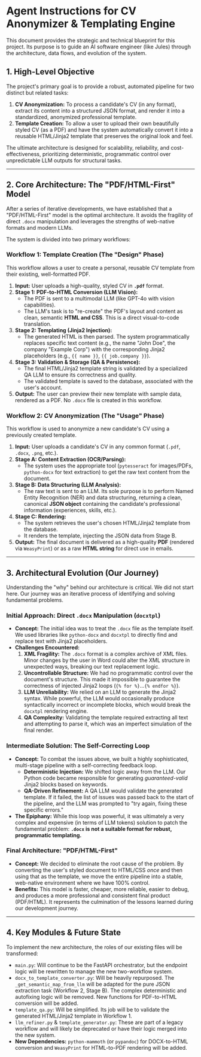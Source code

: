# Agent Instructions for CV Anonymizer & Templating Engine

This document provides the strategic and technical blueprint for this project. Its purpose is to guide an AI software engineer (like Jules) through the architecture, data flows, and evolution of the system.

## 1. High-Level Objective

The project's primary goal is to provide a robust, automated pipeline for two distinct but related tasks:

1.  **CV Anonymization:** To process a candidate's CV (in any format), extract its content into a structured JSON format, and render it into a standardized, anonymized professional template.
2.  **Template Creation:** To allow a user to upload their own beautifully styled CV (as a PDF) and have the system automatically convert it into a reusable HTML/Jinja2 template that preserves the original look and feel.

The ultimate architecture is designed for scalability, reliability, and cost-effectiveness, prioritizing deterministic, programmatic control over unpredictable LLM outputs for structural tasks.

---

## 2. Core Architecture: The "PDF/HTML-First" Model

After a series of iterative developments, we have established that a "PDF/HTML-First" model is the optimal architecture. It avoids the fragility of direct `.docx` manipulation and leverages the strengths of web-native formats and modern LLMs.

The system is divided into two primary workflows:

### Workflow 1: Template Creation (The "Design" Phase)

This workflow allows a user to create a personal, reusable CV template from their existing, well-formatted PDF.

1.  **Input:** User uploads a high-quality, styled CV in **`.pdf`** format.
2.  **Stage 1: PDF-to-HTML Conversion (LLM Vision):**
    -   The PDF is sent to a multimodal LLM (like GPT-4o with vision capabilities).
    -   The LLM's task is to "re-create" the PDF's layout and content as clean, semantic **HTML and CSS**. This is a direct visual-to-code translation.
3.  **Stage 2: Templating (Jinja2 Injection):**
    -   The generated HTML is then parsed. The system programmatically replaces specific text content (e.g., the name "John Doe", the company "Example Corp") with the corresponding Jinja2 placeholders (e.g., `{{ name }}`, `{{ job.company }}`).
4.  **Stage 3: Validation & Storage (QA & Persistence):**
    -   The final HTML/Jinja2 template string is validated by a specialized QA LLM to ensure its correctness and quality.
    -   The validated template is saved to the database, associated with the user's account.
5.  **Output:** The user can preview their new template with sample data, rendered as a PDF. No `.docx` file is created in this workflow.

### Workflow 2: CV Anonymization (The "Usage" Phase)

This workflow is used to anonymize a new candidate's CV using a previously created template.

1.  **Input:** User uploads a candidate's CV in any common format (`.pdf`, `.docx`, `.png`, etc.).
2.  **Stage A: Content Extraction (OCR/Parsing):**
    -   The system uses the appropriate tool (`pytesseract` for images/PDFs, `python-docx` for text extraction) to get the raw text content from the document.
3.  **Stage B: Data Structuring (LLM Analysis):**
    -   The raw text is sent to an LLM. Its sole purpose is to perform Named Entity Recognition (NER) and data structuring, returning a clean, canonical **JSON object** containing the candidate's professional information (experiences, skills, etc.).
4.  **Stage C: Rendering:**
    -   The system retrieves the user's chosen HTML/Jinja2 template from the database.
    -   It renders the template, injecting the JSON data from Stage B.
5.  **Output:** The final document is delivered as a high-quality **PDF** (rendered via `WeasyPrint`) or as a raw **HTML string** for direct use in emails.

---

## 3. Architectural Evolution (Our Journey)

Understanding the "why" behind our architecture is critical. We did not start here. Our journey was an iterative process of identifying and solving fundamental problems.

### Initial Approach: Direct `.docx` Manipulation (`docxtpl`)

-   **Concept:** The initial idea was to treat the `.docx` file as the template itself. We used libraries like `python-docx` and `docxtpl` to directly find and replace text with Jinja2 placeholders.
-   **Challenges Encountered:**
    1.  **XML Fragility:** The `.docx` format is a complex archive of XML files. Minor changes by the user in Word could alter the XML structure in unexpected ways, breaking our text replacement logic.
    2.  **Uncontrollable Structure:** We had no programmatic control over the document's structure. This made it impossible to guarantee the correctness of injected Jinja2 loops (`{% for %}`...`{% endfor %}`).
    3.  **LLM Unreliability:** We relied on an LLM to generate the Jinja2 syntax. While powerful, the LLM would occasionally produce syntactically incorrect or incomplete blocks, which would break the `docxtpl` rendering engine.
    4.  **QA Complexity:** Validating the template required extracting all text and attempting to parse it, which was an imperfect simulation of the final render.

### Intermediate Solution: The Self-Correcting Loop

-   **Concept:** To combat the issues above, we built a highly sophisticated, multi-stage pipeline with a self-correcting feedback loop.
    -   **Deterministic Injection:** We shifted logic away from the LLM. Our Python code became responsible for generating *guaranteed-valid* Jinja2 blocks based on keywords.
    -   **QA-Driven Refinement:** A QA LLM would validate the generated template. If it failed, the list of issues was passed back to the start of the pipeline, and the LLM was prompted to "try again, fixing these specific errors."
-   **The Epiphany:** While this loop was powerful, it was ultimately a very complex and expensive (in terms of LLM tokens) solution to patch the fundamental problem: **`.docx` is not a suitable format for robust, programmatic templating.**

### Final Architecture: "PDF/HTML-First"

-   **Concept:** We decided to eliminate the root cause of the problem. By converting the user's styled document to HTML/CSS *once* and then using that as the template, we move the entire pipeline into a stable, web-native environment where we have 100% control.
-   **Benefits:** This model is faster, cheaper, more reliable, easier to debug, and produces a more professional and consistent final product (PDF/HTML). It represents the culmination of the lessons learned during our development journey.

---

## 4. Key Modules & Future State

To implement the new architecture, the roles of our existing files will be transformed:

-   `main.py`: Will continue to be the FastAPI orchestrator, but the endpoint logic will be rewritten to manage the new two-workflow system.
-   `docx_to_template_converter.py`: Will be heavily repurposed. The `_get_semantic_map_from_llm` will be adapted for the pure JSON extraction task (Workflow 2, Stage B). The complex deterministic and autofixing logic will be removed. New functions for PDF-to-HTML conversion will be added.
-   `template_qa.py`: Will be simplified. Its job will be to validate the generated HTML/Jinja2 template in Workflow 1.
-   `llm_refiner.py` & `template_generator.py`: These are part of a legacy workflow and will likely be deprecated or have their logic merged into the new system.
-   **New Dependencies:** `python-mammoth` (or `pypandoc`) for DOCX-to-HTML conversion and `WeasyPrint` for HTML-to-PDF rendering will be added.
